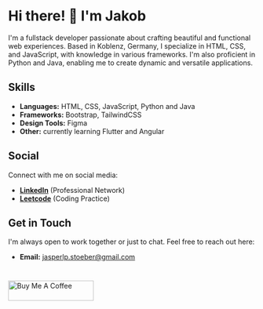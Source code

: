 # Hi there! 👋 I'm **Jakob**

I'm a fullstack developer passionate about crafting beautiful and functional web experiences. Based in Koblenz, Germany, I specialize in HTML, CSS, and JavaScript, with knowledge in various frameworks. I'm also proficient in Python and Java, enabling me to create dynamic and versatile applications.

## Skills

- **Languages:** HTML, CSS, JavaScript, Python and Java
- **Frameworks:** Bootstrap, TailwindCSS
- **Design Tools:** Figma
- **Other:** currently learning Flutter and Angular
  
## Social

Connect with me on social media:

- **[LinkedIn](https://www.linkedin.com/in/jakob-stöber/)** (Professional Network)
- **[Leetcode](https://leetcode.com/user0160qG/)** (Coding Practice)

## Get in Touch

I'm always open to work together or just to chat. Feel free to reach out here:

- **Email:** [jasperlp.stoeber@gmail.com](mailto:jasperlp.stoeber@gmail.com)

#
<a href="https://www.buymeacoffee.com/jasperlpstc" target="_blank"><img src="https://cdn.buymeacoffee.com/buttons/default-orange.png" alt="Buy Me A Coffee" height="41" width="174"></a>
